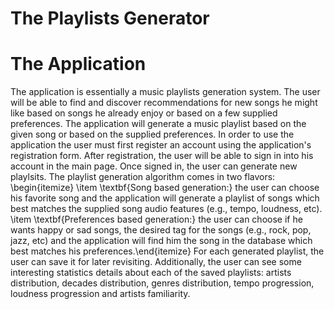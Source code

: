 # The Playlists Generator

# The Application
The application is essentially a music playlists generation system.  The user will be able to find and discover recommendations for new songs he might like based on songs he already enjoy or based on a few supplied preferences. The application will generate a music playlist based on the given song or based on the supplied preferences. In order to use the application the user must first register an account using the application's registration form. After registration, the user will be able to sign in into his account in the main page. Once signed in, the user can generate new playlsits. The playlist generation algorithm comes in two flavors: \begin{itemize} \item \textbf{Song based generation:} the user can choose his favorite song and the application will generate a playlist of songs which best matches the supplied song audio features (e.g., tempo, loudness, etc). \item \textbf{Preferences based generation:} the user can choose if he wants happy or sad songs, the desired tag for the songs (e.g., rock, pop, jazz, etc)  and the application will find him the song in the database which best matches his preferences.\end{itemize} For each generated playlist, the user can save it for later revisiting. Additionally, the user can see some interesting statistics details about each of the saved playlists: artists distribution, decades distribution, genres distribution, tempo progression, loudness progression and artists familiarity.

